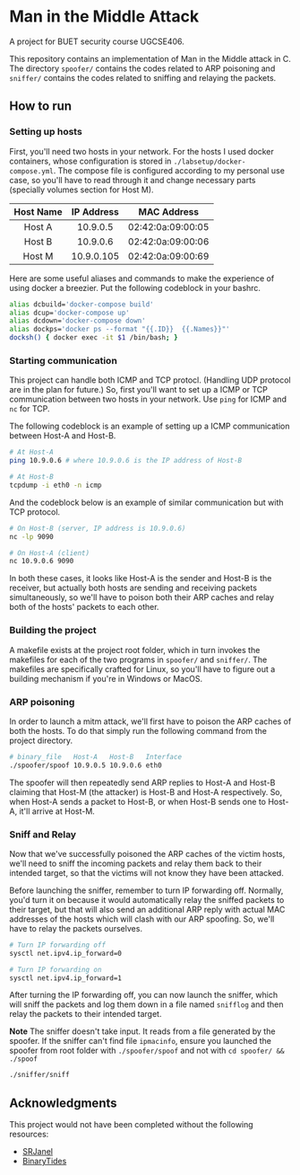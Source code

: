 # Man in the Middle Attack

A project for BUET security course UGCSE406.

This repository contains an implementation of Man in the Middle attack in C. The
directory `spoofer/` contains the codes related to ARP poisoning and `sniffer/`
contains the codes related to sniffing and relaying the packets.


## How to run


### Setting up hosts

First, you'll need two hosts in your network. For the hosts I used docker
containers, whose configuration is stored in `./labsetup/docker-compose.yml`.
The compose file is configured according to my personal use case, so you'll have
to read through it and change necessary parts (specially volumes section for
Host M).


| Host Name | IP Address | MAC Address |
| :-------: | :--------: | :---------: |
| Host A | 10.9.0.5 | 02:42:0a:09:00:05 |
| Host B | 10.9.0.6 | 02:42:0a:09:00:06 |
| Host M | 10.9.0.105 | 02:42:0a:09:00:69 |

Here are some useful aliases and commands to make the experience of using docker
a breezier. Put the following codeblock in your bashrc.

```bash
alias dcbuild='docker-compose build'
alias dcup='docker-compose up'
alias dcdown='docker-compose down'
alias dockps='docker ps --format "{{.ID}}  {{.Names}}"'
docksh() { docker exec -it $1 /bin/bash; }
```


### Starting communication

This project can handle both ICMP and TCP protocl. (Handling UDP protocol are in
the plan for future.) So, first you'll want to set up a ICMP or TCP
communication between two hosts in your network. Use `ping` for ICMP and `nc`
for TCP.

The following codeblock is an example of setting up a ICMP communication between
Host-A and Host-B.

```bash
# At Host-A
ping 10.9.0.6 # where 10.9.0.6 is the IP address of Host-B

# At Host-B
tcpdump -i eth0 -n icmp
```

And the codeblock below is an example of similar communication but with TCP
protocol.

```bash
# On Host-B (server, IP address is 10.9.0.6)
nc -lp 9090

# On Host-A (client)
nc 10.9.0.6 9090
```

In both these cases, it looks like Host-A is the sender and Host-B is the
receiver, but actually both hosts are sending and receiving packets
simultaneously, so we'll have to poison both their ARP caches and relay both of
the hosts' packets to each other.


### Building the project

A makefile exists at the project root folder, which in turn invokes the
makefiles for each of the two programs in `spoofer/` and `sniffer/`. The
makefiles are specifically crafted for Linux, so you'll have to figure out a
building mechanism if you're in Windows or MacOS.


### ARP poisoning

In order to launch a mitm attack, we'll first have to poison the ARP caches of
both the hosts. To do that simply run the following command from the project
directory.

```bash
# binary_file   Host-A   Host-B   Interface
./spoofer/spoof 10.9.0.5 10.9.0.6 eth0
```

The spoofer will then repeatedly send ARP replies to Host-A and Host-B claiming
that Host-M (the attacker) is Host-B and Host-A respectively. So, when Host-A
sends a packet to Host-B, or when Host-B sends one to Host-A, it'll arrive at
Host-M.


### Sniff and Relay


Now that we've successfully poisoned the ARP caches of the victim hosts, we'll
need to sniff the incoming packets and relay them back to their intended target,
so that the victims will not know they have been attacked.

Before launching the sniffer, remember to turn IP forwarding off. Normally,
you'd turn it on because it would automatically relay the sniffed packets to
their target, but that will also send an additional ARP reply with actual MAC
addresses of the hosts which will clash with our ARP spoofing. So, we'll have to
relay the packets ourselves.

```bash
# Turn IP forwarding off
sysctl net.ipv4.ip_forward=0

# Turn IP forwarding on
sysctl net.ipv4.ip_forward=1
```

After turning the IP forwarding off, you can now launch the sniffer, which will
sniff the packets and log them down in a file named `snifflog` and then relay
the packets to their intended target.

**Note** The sniffer doesn't take input. It reads from a file generated by the
spoofer. If the sniffer can't find file `ipmacinfo`, ensure you launched the
spoofer from root folder with `./spoofer/spoof` and not with `cd spoofer/ &&
./spoof`

```bash
./sniffer/sniff
```


## Acknowledgments

This project would not have been completed without the following resources:

- [SRJanel][1]
- [BinaryTides][2]





[1]: https://github.com/SRJanel/arp_poisoning
[2]: https://www.binarytides.com/packet-sniffer-code-in-c-using-linux-sockets-bsd-part-2/
